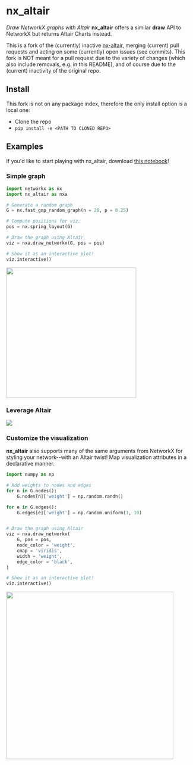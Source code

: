# nx_altair

*Draw NetworkX graphs with Altair*
**nx_altair** offers a similar **draw** API to NetworkX but returns Altair Charts instead.

This is a fork of the (currently) inactive [nx-altair](https://github.com/Zsailer/nx_altair), merging (current) pull requests and acting on some (currently) open issues (see commits).
This fork is NOT meant for a pull request due to the variety of changes (which also include removals, e.g. in this README), and of course due to the (current) inactivity of the original repo.



## Install

This fork is not on any package index, therefore the only install option is a local one:

- Clone the repo
- `pip install -e <PATH TO CLONED REPO>`



## Examples

If you'd like to start playing with nx_altair, download [this notebook](examples/nx_altair-tutorial.ipynb)!

### Simple graph

```python
import networkx as nx
import nx_altair as nxa

# Generate a random graph
G = nx.fast_gnp_random_graph(n = 20, p = 0.25)

# Compute positions for viz.
pos = nx.spring_layout(G)

# Draw the graph using Altair
viz = nxa.draw_networkx(G, pos = pos)

# Show it as an interactive plot!
viz.interactive()
```

<img src = 'docs/_img/readme.png' width = '350'>

### Leverage Altair

<img src = 'docs/_img/interactivity.gif'>


### Customize the visualization

**nx_altair** also supports many of the same arguments from NetworkX for styling your network--with an Altair twist! Map visualization attributes in a declarative manner.

```python
import numpy as np

# Add weights to nodes and edges
for n in G.nodes():
    G.nodes[n]['weight'] = np.random.randn()

for e in G.edges():
    G.edges[e]['weight'] = np.random.uniform(1, 10)


# Draw the graph using Altair
viz = nxa.draw_networkx(
    G, pos = pos,
    node_color = 'weight',
    cmap = 'viridis',
    width = 'weight',
    edge_color = 'black',
)

# Show it as an interactive plot!
viz.interactive()
```
<img src = 'docs/_img/readme2.png' width = '450'>


